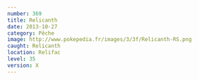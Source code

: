 ```yaml
---
number: 369
title: Relicanth
date: 2013-10-27
category: Pêche
image: http://www.pokepedia.fr/images/3/3f/Relicanth-RS.png
caught: Relicanth
location: Relifac
level: 35
version: X
---
```

